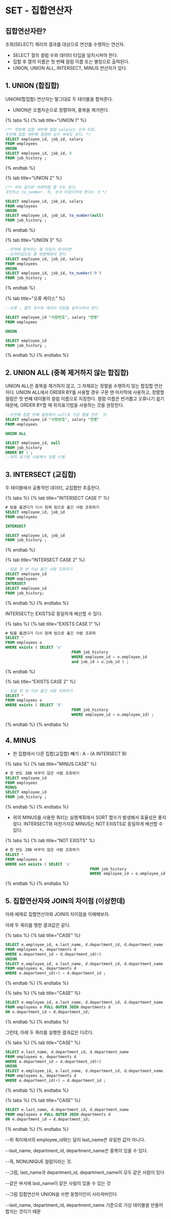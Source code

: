 # SET - 집합연산자

## 집합연산자란?

조회\(SELECT\) 쿼리의 결과를 대상으로 연산을 수행하는 연산자.

* SELECT 절의 컬럼 수와 데이터 타입을 일치시켜야 한다.
* 집합 후 열의 이름은 첫 번째 컬럼 이름 또는 별칭으로 출력된다.
* UNION, UNION ALL, INTERSECT, MINUS 연산자가 있다. 

## 1. UNION \(합집합\)

UNION\(합집합\) 연산자는 말그대로 두 테이블을 합쳐준다.

* UNION은 오름차순으로 정렬하며, 중복을 제거한다. 

{% tabs %}
{% tab title="UNION 1" %}
```sql
/** 첫번째 집합 세번째 컬럼 salary는 숫자 타입.
두번째 집합 세번째 컬럼에 상수 써줘도 된다. */
SELECT employee_id, job_id, salary 
FROM employees 
UNION 
SELECT employee_id, job_id, 0
FROM job_history ;
```
{% endtab %}

{% tab title="UNION 2" %}
```sql
/** 의미 없지만 아래처럼 할 수도 있다.
포인트는 to_number. 즉, 숫자 타입이어야 한다는 것 */

SELECT employee_id, job_id, salary 
FROM employees 
UNION 
SELECT employee_id, job_id, to_number(null)
FROM job_history ;
```
{% endtab %}

{% tab title="UNION 3" %}
```sql
--만약에 합쳐주는 열 타입이 문자라면 
--숫자타입으로 형 변환해줘야 한다
SELECT employee_id, job_id, salary 
FROM employees 
UNION 
SELECT employee_id, job_id, to_number('0')
FROM job_history ;
```
{% endtab %}

{% tab title="오류 케이스" %}
```sql
--오류 : 열의 갯수와 데이터 타입을 일치시켜야 한다

SELECT employee_id "사원번호", salary "연봉"
FROM employees

UNION

SELECT employee_id
FROM job_history ;
```
{% endtab %}
{% endtabs %}

## 2. UNION ALL \(중복 제거하지 않는 합집합\)

UNION ALL은 중복을 제거하지 않고, 그 자체로는 정렬을 수행하지 않는 합집합 연산자다. UNION ALL에서 ORDER BY를 사용할 경우 구문 맨 마지막에 사용하고, 정렬할 컬럼은 첫 번째 테이블의 컬럼 이름으로 지정한다. 컬럼 이름은 번거롭고 오류나기 쉽기 때문에, ORDER BY할 때 위치표기법을 사용하는 것을 권장한다.

```sql
--두번째 집합 번째 컬럼에서 null로 가상 열을 만든  것.
SELECT employee_id "사원번호", salary "연봉"
FROM employees

UNION ALL

SELECT employee_id, null 
FROM job_history 
ORDER BY 1 ;
--위치 표기법 사용해서 정렬 수행.
```

## 3. INTERSECT \(교집합\)

두 테이블에서 공통적인 데이터, 교집합만 추출한다. 

{% tabs %}
{% tab title="INTERSECT CASE 1" %}
```sql
# 팀을 옮겼다가 다시 원래 팀으로 옮긴 사람 조회하기 
SELECT employee_id, job_id 
FROM employees

INTERSECT 

SELECT employee_id, job_id 
FROM job_history ;
```
{% endtab %}

{% tab title="INTERSECT CASE 2" %}
```sql
--팀을 한 번 이상 옮긴 사람 조회하기 
SELECT employee_id
FROM employees 
INTERSECT
SELECT employee_id 
FROM job_history;
```
{% endtab %}
{% endtabs %}

INTERSECT는 EXISTS로 동일하게 배선할 수 있다.

{% tabs %}
{% tab title="EXISTS CASE 1" %}
```sql
# 팀을 옮겼다가 다시 원래 팀으로 옮긴 사람 조회하
SELECT *
FROM employees o
WHERE exists ( SELECT 'x' 
                             FROM job_history 
                             WHERE employee_id = o.employee_id
                             and job_id = o.job_id ) ;
```
{% endtab %}

{% tab title="EXISTS CASE 2" %}
```sql
--팀을 한 번 이상 옮긴 사람 조회하기 
SELECT *
FROM employees o 
WHERE exists ( SELECT 'X' 
                             FROM job_history 
                             WHERE employee_id = o.employee_id) ;
```
{% endtab %}
{% endtabs %}

## 4. MINUS

* 한 집합에서 다른 집합\(교집합\) 빼기 : A - \(A INTERSECT B\)  

{% tabs %}
{% tab title="MINUS CASE" %}
```sql
# 한 번도 JOB 바꾸지 않은 사람 조회하기 
SELECT employee_id
FROM employees 
MINUS
SELECT employee_id
FROM job_history ;
```
{% endtab %}
{% endtabs %}

* 위의 MINUS를 사용한 쿼리는 실행계획에서 SORT 함수가 발생해서 효율성은 좋지 않다. INTERSECT와 마찬가지로 MINUS는 NOT EXISTS로 동일하게 배선할 수  있다. 

{% tabs %}
{% tab title="NOT EXISTS" %}
```sql
# 한 번도 JOB 바꾸지 않은 사람 조회하기
SELECT * 
FROM employees o
WHERE not exists ( SELECT 'x' 
                                     FROM job_history 
                                     WHERE employee_id = o.employee_id ) ;
```
{% endtab %}
{% endtabs %}

## 5. 집합연산자와 JOIN의 차이점 \(이상한데\)

아래 예제로 집합연산자와 JOIN의 차이점을 이해해보자.

아래 두 쿼리를 행한 결과값은 같다.

{% tabs %}
{% tab title="CASE" %}
```sql
SELECT e.employee_id, e.last_name, d.department_id, d.department_name 
FROM employees e, departments d 
WHERE e.department_id = d.department_id(+)
UNION
SELECT e.employee_id, e.last_name, d.department_id, d.department_name
FROM employees e, departments d
WHERE e.department_id(+) = d.department_id ;
```
{% endtab %}
{% endtabs %}

{% tabs %}
{% tab title="CASE" %}
```sql
SELECT e.employee_id, e.last_name, d.department_id, d.department_name 
FROM employees e FULL OUTER JOIN departments d 
ON e.department_id = d.department_id;
```
{% endtab %}
{% endtabs %}

그런데, 아래 두 쿼리를 실행한 결과값은 다르다.

{% tabs %}
{% tab title="CASE" %}
```sql
SELECT e.last_name, d.department_id, d.department_name 
FROM employees e, departments d 
WHERE e.department_id = d.department_id(+)
UNION
SELECT e.employee_id, e.last_name, d.department_id, d.department_name
FROM employees e, departments d
WHERE e.department_id(+) = d.department_id ;
```
{% endtab %}
{% endtabs %}

{% tabs %}
{% tab title="CASE" %}
```sql
SELECT e.last_name, d.department_id, d.department_name 
FROM employees e FULL OUTER JOIN departments d 
ON e.department_id = d.department_id;
```
{% endtab %}
{% endtabs %}

--위 쿼리에서의 employee\_id와는 달리 last\_name은 유일한 값이 아니다.

--last\_name, department\_id, department\_name은 중복이 있을 수 있다.

--즉, NONUNIQUE 컬럼이라는 것.

--그럼, last\_name과 department\_id, department\_name이 모두 같은 사람이 있다

--같은 부서에 last\_name이 같은 사람이 있을 수 있는 것

--그럼 집합연산자 UNION을 쓰면 동명이인이 사라져버린다

--last\_name, department\_id, department\_name 기준으로 가상 테이블을 만들어 합치는 것이기 때문

